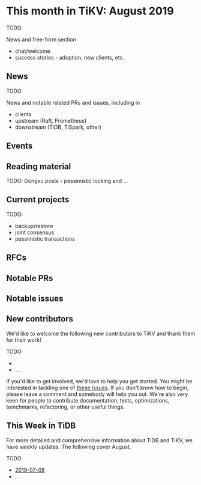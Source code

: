 # This month in TiKV: August 2019

TODO

News and free-form section

* chat/welcome
* success stories - adoption, new clients, etc.

## News

TODO

News and notable related PRs and issues, including in

* clients
* upstream (Raft, Prometheus)
* downstream (TiDB, TiSpark, other)


## Events

## Reading material

TODO: Dongxu posts - pessimistic locking and ...

## Current projects

TODO:

* backup/restore
* joint consensus
* pessimistic transactions

## RFCs

## Notable PRs

## Notable issues

## New contributors


We'd like to welcome the following new contributors to TiKV and thank them for their work!

TODO

* [<name>](https://github.com/<username>)
* ...

If you'd like to get involved, we'd love to help you get started. You might be interested in tackling one of [these issues](https://github.com/tikv/tikv/issues?q=is%3Aopen+is%3Aissue+label%3A%22D%3A+Easy%22+label%3A%22S%3A+HelpWanted%22). If you don't know how to begin, please leave a comment and somebody will help you out. We're also very keen for people to contribute documentation, tests, optimizations, benchmarks, refactoring, or other useful things.

## This Week in TiDB


For more detailed and comprehensive information about TiDB and TiKV, we have weekly updates. The following cover August,

TODO

* [2019-07-08](https://pingcap.com/weekly/2019-07-08-tidb-weekly/)
* ...

